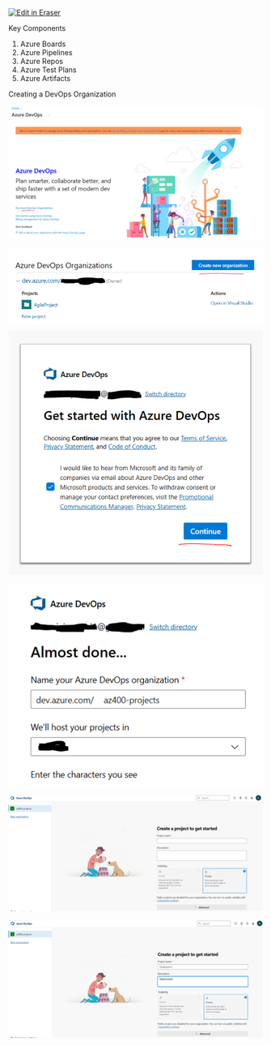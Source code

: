 <p><a target="_blank" href="https://app.eraser.io/workspace/NbwcHhTxRDulvuaw3KRv" id="edit-in-eraser-github-link"><img alt="Edit in Eraser" src="https://firebasestorage.googleapis.com/v0/b/second-petal-295822.appspot.com/o/images%2Fgithub%2FOpen%20in%20Eraser.svg?alt=media&amp;token=968381c8-a7e7-472a-8ed6-4a6626da5501"></a></p>

Key Components

1. Azure Boards
2. Azure Pipelines
3. Azure Repos
4. Azure Test Plans 
5. Azure Artifacts


Creating a DevOps Organization

![image.png](/.eraser/NbwcHhTxRDulvuaw3KRv___kWG9Ag6Pl5QJVEzOMTAM4L2wJ053___OYMOhqQndlAnwtKpmZwVt.png "image.png")



![image.png](/.eraser/NbwcHhTxRDulvuaw3KRv___kWG9Ag6Pl5QJVEzOMTAM4L2wJ053___QOMGnQEdSmAztvDJF0uUI.png "image.png")





![image.png](/.eraser/NbwcHhTxRDulvuaw3KRv___kWG9Ag6Pl5QJVEzOMTAM4L2wJ053___6_Gsk8zEchzwBqwyLrPUJ.png "image.png")



![image.png](/.eraser/NbwcHhTxRDulvuaw3KRv___kWG9Ag6Pl5QJVEzOMTAM4L2wJ053___S-xIhH2fr8LTNkQLMe2Cv.png "image.png")



![image.png](/.eraser/NbwcHhTxRDulvuaw3KRv___kWG9Ag6Pl5QJVEzOMTAM4L2wJ053___ql8-pGyUi7HNVvpj97yF2.png "image.png")



![image.png](/.eraser/NbwcHhTxRDulvuaw3KRv___kWG9Ag6Pl5QJVEzOMTAM4L2wJ053___0Xe0GvtYRliFraCPJr4--.png "image.png")





<!--- Eraser file: https://app.eraser.io/workspace/NbwcHhTxRDulvuaw3KRv --->